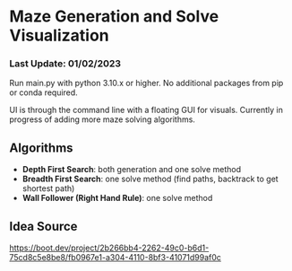 # Maze Generation and Solve Visualization
### Last Update: 01/02/2023
Run main.py with python 3.10.x or higher. No additional packages from pip or conda required.

UI is through the command line with a floating GUI for visuals. Currently in progress of adding more maze solving algorithms.

## Algorithms
- **Depth First Search**: both generation and one solve method
- **Breadth First Search**: one solve method (find paths, backtrack to get shortest path)
- **Wall Follower (Right Hand Rule)**: one solve method

## Idea Source
https://boot.dev/project/2b266bb4-2262-49c0-b6d1-75cd8c5e8be8/fb0967e1-a304-4110-8bf3-41071d99af0c